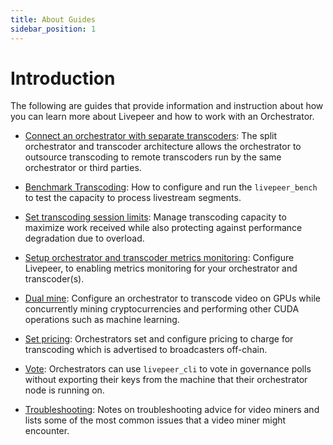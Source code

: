 ```yaml
---
title: About Guides
sidebar_position: 1
---
```


# Introduction

The following are guides that provide information and instruction about how you can learn more about Livepeer and how to work with an Orchestrator.

- [Connect an orchestrator with separate transcoders](/video-miners/guides/o-t-split): The split orchestrator and transcoder architecture allows the orchestrator to outsource transcoding to remote transcoders run by the same orchestrator or  third parties. 

- [Benchmark Transcoding](/video-miners/guides/benchmarking): How to configure and run the `livepeer_bench` to test the capacity to process livestream segments.

- [Set transcoding session limits](/video-miners/how-to-guides/session-limits): Manage transcoding capacity to maximize work received while also protecting against performance degradation due to overload.

- [Setup orchestrator and transcoder metrics monitoring](/video-miners/guides/metrics-monitoring): Configure Livepeer, to enabling metrics monitoring for your orchestrator and transcoder(s).

- [Dual mine](/video-miners/how-to-guides/dual-mining): Configure an orchestrator to transcode video on GPUs while concurrently mining cryptocurrencies and performing other CUDA operations such as machine learning.

- [Set pricing](/video-miners/how-to-guides/pricing): Orchestrators set and configure pricing to charge for transcoding which is advertised to broadcasters off-chain.

- [Vote](/video-miners/how-to-guides/vote): Orchestrators can use `livepeer_cli` to vote in governance polls without exporting their keys from the machine that their orchestrator node is running on.

- [Troubleshooting](/video-miners/how-to-guides/troubleshooting): Notes on troubleshooting advice for video miners and lists some of the most common issues that a video miner might encounter.

